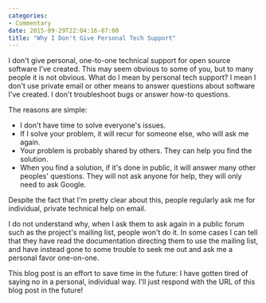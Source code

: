 ```yaml
---
categories:
- Commentary
date: 2015-09-29T22:04:16-07:00
title: "Why I Don't Give Personal Tech Support"
---
```


I don't give personal, one-to-one technical support for open source software
I've created. This may seem obvious to some of you, but to many people it is not
obvious. What do I mean by personal tech support? I mean I don't use private
email or other means to answer questions about software I've created. I don't
troubleshoot bugs or answer how-to questions.

The reasons are simple:

- I don't have time to solve everyone's issues.
- If I solve your problem, it will recur for someone else, who will ask me
  again.
- Your problem is probably shared by others. They can help you find the
  solution.
- When you find a solution, if it's done in public, it will answer many other
  peoples' questions. They will not ask anyone for help, they will only need to
  ask Google.

Despite the fact that I'm pretty clear about this, people regularly ask me for
individual, private technical help on email.

I do not understand why, when I ask them to ask again in a public forum such as
the project's mailing list, people won't do it. In some cases I can tell that
they have read the documentation directing them to use the mailing list, and
have instead gone to some trouble to seek me out and ask me a personal favor
one-on-one.

This blog post is an effort to save time in the future: I have gotten tired of
saying no in a personal, individual way. I'll just respond with the URL of this
blog post in the future!
